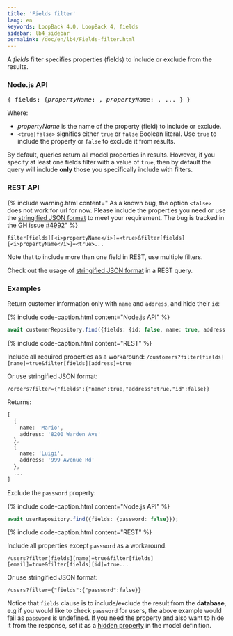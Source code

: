 ```yaml
---
title: 'Fields filter'
lang: en
keywords: LoopBack 4.0, LoopBack 4, fields
sidebar: lb4_sidebar
permalink: /doc/en/lb4/Fields-filter.html
---
```


A _fields_ filter specifies properties (fields) to include or exclude from the
results.

### Node.js API

<pre>
{ fields: {<i>propertyName</i>: <true|false>, <i>propertyName</i>: <true|false>, ... } }
</pre>

Where:

- _propertyName_ is the name of the property (field) to include or exclude.
- `<true|false>` signifies either `true` or `false` Boolean literal. Use `true`
  to include the property or `false` to exclude it from results.

By default, queries return all model properties in results. However, if you
specify at least one fields filter with a value of `true`, then by default the
query will include **only** those you specifically include with filters.

### REST API

{% include warning.html content="
As a known bug, the option `<false>` does not work for url for now. Please include the properties you need or use the [stringified JSON format](Querying-data.html#using-stringified-json-in-rest-queries) to meet your requirement. The bug is tracked in the GH issue [#4992](https://github.com/strongloop/loopback-next/issues/4992)" %}

```
filter[fields][<i>propertyName</i>]=<true>&filter[fields][<i>propertyName</i>]=<true>...
```

Note that to include more than one field in REST, use multiple filters.

Check out the usage of
[stringified JSON format](Querying-data.html#using-stringified-json-in-rest-queries)
in a REST query.

### Examples

Return customer information only with `name` and `address`, and hide their `id`:

{% include code-caption.html content="Node.js API" %}

```ts
await customerRepository.find({fields: {id: false, name: true, address: true}});
```

{% include code-caption.html content="REST" %}

Include all required properties as a workaround:
`/customers?filter[fields][name]=true&filter[fields][address]=true`

Or use stringified JSON format:

`/orders?filter={"fields":{"name":true,"address":true,"id":false}}`

Returns:

```ts
[
  {
    name: 'Mario',
    address: '8200 Warden Ave'
  },
  {
    name: 'Luigi',
    address: '999 Avenue Rd'
  },
  ...
]
```

Exclude the `password` property:

{% include code-caption.html content="Node.js API" %}

```ts
await userRepository.find({fields: {password: false}});
```

{% include code-caption.html content="REST" %}

Include all properties except `password` as a workaround:

`/users?filter[fields][name]=true&filter[fields][email]=true&filter[fields][id]=true...`

Or use stringified JSON format:

`/users?filter={"fields":{"password":false}}`

Notice that `fields` clause is to include/exclude the result from the
**database**, e.g if you would like to check `password` for users, the above
example would fail as `password` is undefined. If you need the property and also
want to hide it from the response, set it as a
[hidden property](Model.md#hidden-properties) in the model definition.
